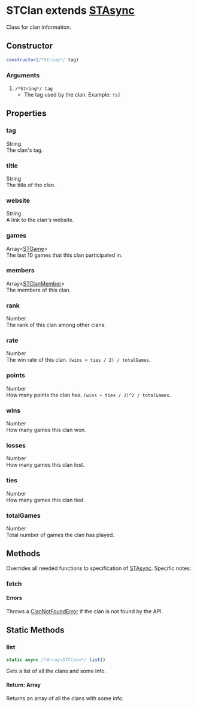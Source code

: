 # STClan extends [STAsync](async.md)
Class for clan information.

## Constructor
```js
constructor(/*String*/ tag)
```
### Arguments
1. `/*String*/ tag`
	* The tag used by the clan. Example: `!s]`

## Properties
### tag
String<br/>
The clan's tag.
### title
String<br/>
The title of the clan.
### website
String<br/>
A link to the clan's website.
### games
Array<[STGame](game.md)><br/>
The last 10 games that this clan participated in.
### members
Array<[STClanMember](../struct/clanmember.md)><br/>
The members of this clan.
### rank
Number<br/>
The rank of this clan among other clans.
### rate
Number<br/>
The win rate of this clan. `(wins + ties / 2) / totalGames`.
### points
Number<br/>
How many points the clan has. `(wins + ties / 2)^2 / totalGames`.
### wins
Number<br/>
How many games this clan won.
### losses
Number<br/>
How many games this clan lost.
### ties
Number<br/>
How many games this clan tied.
### totalGames
Number<br/>
Total number of games the clan has played.

## Methods
Overrides all needed functions to specification of [STAsync](async.md). Specific notes:
### fetch
#### Errors
Throws a [ClanNotFoundError](../utils/errors/clannotfounderror.md) if the clan is not found by the API.

## Static Methods
### list
```js
static async /*Array<STClan>*/ list()
```
Gets a list of all the clans and some info.
#### Return: Array<STClan>
Returns an array of all the clans with some info.
